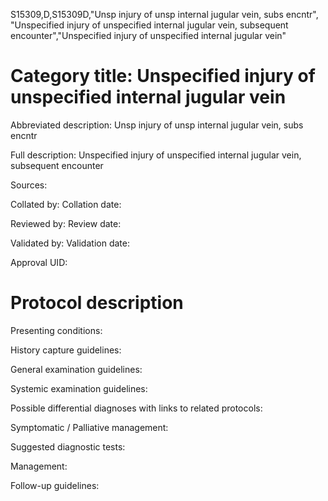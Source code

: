 S15309,D,S15309D,"Unsp injury of unsp internal jugular vein, subs encntr", "Unspecified injury of unspecified internal jugular vein, subsequent encounter","Unspecified injury of unspecified internal jugular vein"
# Category title: Unspecified injury of unspecified internal jugular vein

Abbreviated description: Unsp injury of unsp internal jugular vein, subs encntr

Full description: Unspecified injury of unspecified internal jugular vein, subsequent encounter

Sources:

Collated by:
Collation date:

Reviewed by:
Review date:

Validated by:
Validation date:

Approval UID:

# Protocol description

Presenting conditions:

History capture guidelines:

General examination guidelines:

Systemic examination guidelines:

Possible differential diagnoses with links to related protocols:

Symptomatic / Palliative management:

Suggested diagnostic tests:

Management:

Follow-up guidelines:
